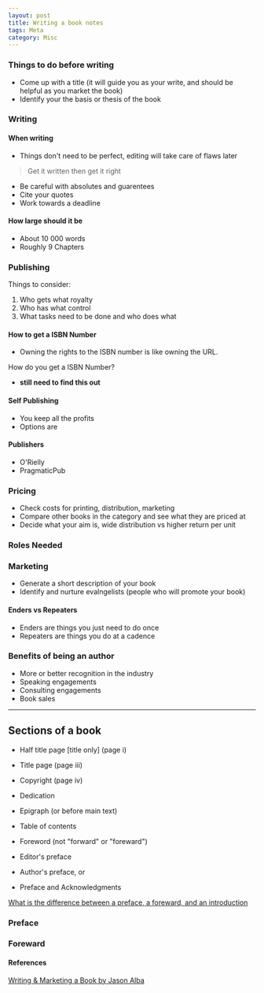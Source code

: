 ```yaml
---
layout: post
title: Writing a book notes
tags: Meta
category: Misc
---
```


### Things to do before writing

- Come up with a title (it will guide you as your write, and should be helpful as you market the book)  
- Identify your the basis or thesis of the book   

### Writing

#### When writing

- Things don't need to be perfect, editing will take care of flaws later

> Get it written then get it right

- Be careful with absolutes and guarentees  
- Cite your quotes  
- Work towards a deadline  

#### How large should it be

- About 10 000 words
- Roughly 9 Chapters

### Publishing

Things to consider:  
1) Who gets what royalty  
2) Who has what control  
3) What tasks need to be done and who does what  

#### How to get a ISBN Number

- Owning the rights to the ISBN number is like owning the URL.  

How do you get a ISBN Number?

- **still need to find this out**

#### Self Publishing

- You keep all the profits
- Options are 

#### Publishers

- O'Rielly
- PragmaticPub  

### Pricing

- Check costs for printing, distribution, marketing  
- Compare other books in the category and see what they are priced at  
- Decide what your aim is, wide distribution vs higher return per unit  

### Roles Needed

### Marketing 

- Generate a short description of your book  
- Identify and nurture evalngelists (people who will promote your book)   

#### Enders vs Repeaters

- Enders are things you just need to do once  
- Repeaters are things you do at a cadence  

### Benefits of being an author

- More or better recognition in the industry  
- Speaking engagements  
- Consulting engagements  
- Book sales  

-------------------------------------------------------------------------------

## Sections of a book

- Half title page [title only] (page i)  
- Title page (page iii)  
- Copyright (page iv)  
- Dedication   
- Epigraph (or before main text)  
- Table of contents  

- Foreword (not "forward" or "foreward")  
- Editor's preface  
- Author's preface, or  
- Preface and Acknowledgments  

[What is the difference between a preface, a foreward, and an introduction](http://www.writersandeditors.com/preface__foreword__or_introduction__57375.htm)

### Preface


### Foreward

#### References 

[Writing & Marketing a Book by Jason Alba](https://app.pluralsight.com/library/courses/writing-marketing-book)  
